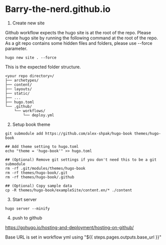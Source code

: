 # Barry-the-nerd.github.io


1. Create new site  

Github workflow expects the hugo site is at the root of the repo.  Please create hugo site by running the following command at the root of the repo.  As a git repo contains some hidden files and folders, please use --force parameter.     
```
hugo new site . --force
```
This is the expected folder structure.  
```
<your repo directory>/
├── archetypes/
├── content/
├── layouts/
├── static/
├── ...
├── hugo.toml
└── .github/
    └── workflows/
        └── deploy.yml
```


2. Setup book theme
```
git submodule add https://github.com/alex-shpak/hugo-book themes/hugo-book

## Add theme setting to hugo.toml
echo "theme = 'hugo-book'" >> hugo.toml

## (Optional) Remove git settings if you don't need this to be a git submodule 
rm -rf .git/modules/themes/hugo-book
rm -rf themes/hugo-book/.git
rm -rf themes/hugo-book/.github

## (Optional) Copy sample data
cp -R themes/hugo-book/exampleSite/content.en/* ./content
```

3. Start server
```
hugo server --minify
```

4. push to github


https://gohugo.io/hosting-and-deployment/hosting-on-github/  

Base URL is set in workflow yml using "${{ steps.pages.outputs.base_url }}"  

